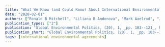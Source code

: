 ```yaml
---
title: "What We Know (and Could Know) About International Environmental Agreements"
date: "2020-02-01"
authors: ["Ronald B Mitchell", "Liliana B Andonova", "Mark Axelrod", "Jorg Balsiger", "Thomas Bernauer", "Jessica F Green", "James Hollway", "Rakhyun E Kim", "Jean-Frederic Morin"]
publication_types: ["2"]
publication: "Global Environmental Politics, (20), 1, _pp. 103--121_, https://doi.org/10.1162/glep_a_00544"
publication_short: "Global Environmental Politics, (20), 1, _pp. 103--121_, https://doi.org/10.1162/glep_a_00544"
tags: [international environmental agreements]
---
```

